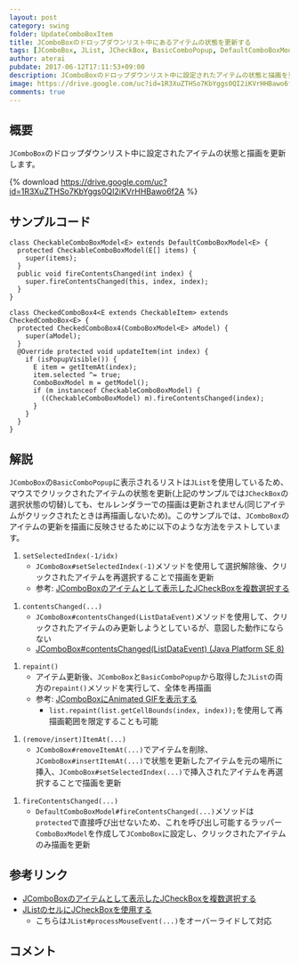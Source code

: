 ```yaml
---
layout: post
category: swing
folder: UpdateComboBoxItem
title: JComboBoxのドロップダウンリスト中にあるアイテムの状態を更新する
tags: [JComboBox, JList, JCheckBox, BasicComboPopup, DefaultComboBoxModel]
author: aterai
pubdate: 2017-06-12T17:11:53+09:00
description: JComboBoxのドロップダウンリスト中に設定されたアイテムの状態と描画を更新します。
image: https://drive.google.com/uc?id=1R3XuZTHSo7KbYggs0QI2iKVrHHBawo6f2A
comments: true
---
```

## 概要
`JComboBox`のドロップダウンリスト中に設定されたアイテムの状態と描画を更新します。

{% download https://drive.google.com/uc?id=1R3XuZTHSo7KbYggs0QI2iKVrHHBawo6f2A %}

## サンプルコード
<pre class="prettyprint"><code>class CheckableComboBoxModel&lt;E&gt; extends DefaultComboBoxModel&lt;E&gt; {
  protected CheckableComboBoxModel(E[] items) {
    super(items);
  }
  public void fireContentsChanged(int index) {
    super.fireContentsChanged(this, index, index);
  }
}

class CheckedComboBox4&lt;E extends CheckableItem&gt; extends CheckedComboBox&lt;E&gt; {
  protected CheckedComboBox4(ComboBoxModel&lt;E&gt; aModel) {
    super(aModel);
  }
  @Override protected void updateItem(int index) {
    if (isPopupVisible()) {
      E item = getItemAt(index);
      item.selected ^= true;
      ComboBoxModel m = getModel();
      if (m instanceof CheckableComboBoxModel) {
        ((CheckableComboBoxModel) m).fireContentsChanged(index);
      }
    }
  }
}
</code></pre>

## 解説
`JComboBox`の`BasicComboPopup`に表示されるリストは`JList`を使用しているため、マウスでクリックされたアイテムの状態を更新(上記のサンプルでは`JCheckBox`の選択状態の切替)しても、セルレンダラーでの描画は更新されません(同じアイテムがクリックされたときは再描画しないため)。このサンプルでは、`JComboBox`のアイテムの更新を描画に反映させるために以下のような方法をテストしています。

1. `setSelectedIndex(-1/idx)`
    - `JComboBox#setSelectedIndex(-1)`メソッドを使用して選択解除後、クリックされたアイテムを再選択することで描画を更新
    - 参考: [JComboBoxのアイテムとして表示したJCheckBoxを複数選択する](https://ateraimemo.com/Swing/CheckedComboBox.html)

<!-- dummy comment line for breaking list -->
1. `contentsChanged(...)`
    - `JComboBox#contentsChanged(ListDataEvent)`メソッドを使用して、クリックされたアイテムのみ更新しようとしているが、意図した動作にならない
    - [JComboBox#contentsChanged(ListDataEvent) (Java Platform SE 8)](https://docs.oracle.com/javase/jp/8/docs/api/javax/swing/JComboBox.html#contentsChanged-javax.swing.event.ListDataEvent-)

<!-- dummy comment line for breaking list -->
1. `repaint()`
    - アイテム更新後、`JComboBox`と`BasicComboPopup`から取得した`JList`の両方の`repaint()`メソッドを実行して、全体を再描画
    - 参考: [JComboBoxにAnimated GIFを表示する](https://ateraimemo.com/Swing/AnimatedIconInComboBox.html)
        - `list.repaint(list.getCellBounds(index, index));`を使用して再描画範囲を限定することも可能

<!-- dummy comment line for breaking list -->
1. `(remove/insert)ItemAt(...)`
    - `JComboBox#removeItemAt(...)`でアイテムを削除、`JComboBox#insertItemAt(...)`で状態を更新したアイテムを元の場所に挿入、`JComboBox#setSelectedIndex(...)`で挿入されたアイテムを再選択することで描画を更新

<!-- dummy comment line for breaking list -->
1. `fireContentsChanged(...)`
    - `DefaultComboBoxModel#fireContentsChanged(...)`メソッドは`protected`で直接呼び出せないため、これを呼び出し可能するラッパー`ComboBoxModel`を作成して`JComboBox`に設定し、クリックされたアイテムのみ描画を更新

<!-- dummy comment line for breaking list -->

## 参考リンク
- [JComboBoxのアイテムとして表示したJCheckBoxを複数選択する](https://ateraimemo.com/Swing/CheckedComboBox.html)
- [JListのセルにJCheckBoxを使用する](https://ateraimemo.com/Swing/CheckBoxCellList.html)
    - こちらは`JList#processMouseEvent(...)`をオーバーライドして対応

<!-- dummy comment line for breaking list -->

## コメント
